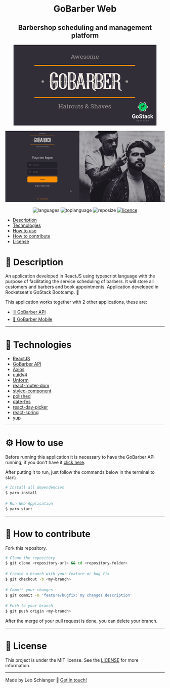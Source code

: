 <div align="center">

# GoBarber Web

## Barbershop scheduling and management platform

![GoBarber](./src/assets/logo.png)

![CreateProfileGif](./src/assets/createprofile.gif)

![languages](https://img.shields.io/github/languages/count/leo-schlanger/gobarber-frontend?style=plastic)
<space><space>
![toplanguage](https://img.shields.io/github/languages/top/leo-schlanger/gobarber-frontend?style=plastic)
<space><space>
![reposize](https://img.shields.io/github/repo-size/leo-schlanger/gobarber-frontend?style=plastic)
<space><space>
[![licence](https://img.shields.io/github/license/leo-schlanger/gobarber-backend?style=plastic)](https://github.com/leo-schlanger/gobarber-frontend/blob/master/LICENSE)

</div>

- [Description](#description)
- [Technologies](#technologies)
- [How to use](#how-to-use)
- [How to contribute](#how-to-contribute)
- [License](#license)

<a id="description" />

# :book: Description

An application developed in ReactJS using typescript language with the purpose of facilitating the service scheduling of barbers. It will store all customers and barbers and book appointments. Application developed in Rocketseat's GoStack Bootcamp. :rocket:

This application works together with 2 other applications, these are:

- [:file_cabinet: GoBarber API](https://github.com/leo-schlanger/gobarber-backend)
- [:iphone: GoBarber Mobile](https://github.com/leo-schlanger/gobarber-mobile)

---

<a id="technologies" />

# :rocket: Technologies

- [ReactJS](https://reactjs.org/)
- [GoBarber API](https://github.com/leo-schlanger/gobarber-backend)
- [Axios](https://github.com/axios/axios)
- [uuidv4](https://www.npmjs.com/package/uuidv4)
- [Unform](https://github.com/Rocketseat/unform)
- [react-router-dom](https://reacttraining.com/react-router/web/guides/quick-start)
- [styled-component](https://styled-components.com/)
- [polished](https://github.com/styled-components/polished)
- [date-fns](https://date-fns.org/)
- [react-day-picker](https://react-day-picker.js.org/)
- [react-spring](https://www.react-spring.io/)
- [yup](https://github.com/jquense/yup)

---

<a id="how-to-use" />

# :gear: How to use

Before running this application it is necessary to have the GoBarber API running, if you don't have it [click here](https://github.com/leo-schlanger/gobarber-backend).

After putting it to run, just follow the commands below in the terminal to start:

```Bash
# Install all dependencies
$ yarn install

# Run Web Application
$ yarn start
```

---

<a id="how-to-contribute" />

# :pushpin: How to contribute

Fork this repository.

```bash
# Clone the repository
$ git clone <repository-url> && cd <repository-folder>

# Create a branch with your feature or bug fix
$ git checkout -b <my-branch>

# Commit your changes
$ git commit -m 'feature/bugfix: my changes description'

# Push to your branch
$ git push origin <my-branch>
```

After the merge of your pull request is done, you can delete your branch.

---

<a id="license" />

# :memo: License

This project is under the MIT license. See the [LICENSE](https://github.com/leo-schlanger/gobarber-frontend/blob/master/LICENSE) for more information.

---

Made by Leo Schlanger :wave: [Get in touch!](https://www.linkedin.com/in/leo-schlanger-226467192/)
